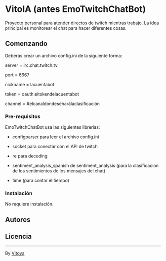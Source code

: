 # VitoIA (antes EmoTwitchChatBot)

Proyecto personal para atender directos de twitch mientras trabajo.
La idea principal es monitorear el chat para hacer diferentes cosas.

## Comenzando 

Deberás crear un archivo config.ini de la siguiente forma:

server = irc.chat.twitch.tv

port = 6667

nickname = lacuentabot

token = oauth:eltokendelacuentabot

channel = #elcanaldondeseharálaclasificación


### Pre-requisitos 

EmoTwitchChatBot usa las siguientes librerías:

- configparser para leer el archivo config.ini

- socket para conectar con el API de twitch

- re para decoding

- sentiment_analysis_spanish de sentiment_analysis (para la clasificacion de los sentimientos de los mensajes del chat)

- time (para contar el tiempo)


### Instalación 

No requiere instalación.

## Autores 

## Licencia 



---
By [Vitoya](https://github.com/vit0y4)